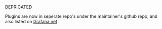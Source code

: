 DEPRICATED 

Plugins are now in seperate repo's under the maintainer's github repo, and also listed on [Grafana.net](https://grafana.net/plugins)
